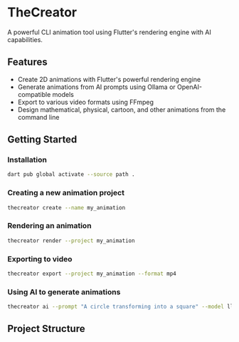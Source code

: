# TheCreator

A powerful CLI animation tool using Flutter's rendering engine with AI capabilities.

## Features

- Create 2D animations with Flutter's powerful rendering engine
- Generate animations from AI prompts using Ollama or OpenAI-compatible models
- Export to various video formats using FFmpeg
- Design mathematical, physical, cartoon, and other animations from the command line

## Getting Started

### Installation

```bash
dart pub global activate --source path .
```

### Creating a new animation project

```bash
thecreator create --name my_animation
```

### Rendering an animation

```bash
thecreator render --project my_animation
```

### Exporting to video

```bash
thecreator export --project my_animation --format mp4
```

### Using AI to generate animations

```bash
thecreator ai --prompt "A circle transforming into a square" --model llama3
```

## Project Structure

